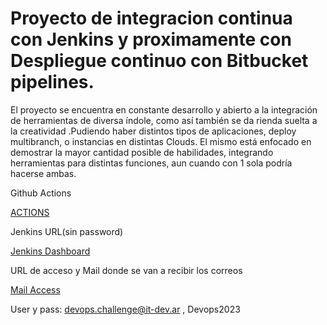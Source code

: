# Proyecto de integracion continua con Jenkins y proximamente con Despliegue continuo con Bitbucket pipelines.

 El proyecto se encuentra en constante desarrollo y abierto a la integración de herramientas de diversa índole,   como así    también se da rienda suelta a la creatividad .Pudiendo haber distintos tipos de aplicaciones, deploy multibranch, o instancias en distintas Clouds. El mismo está enfocado en demostrar la mayor cantidad posible de habilidades, integrando herramientas para distintas funciones, aun cuando con 1 sola podría hacerse ambas.

Github Actions

[ACTIONS](https://github.com/ericuade/devops.challenge/actions)

Jenkins URL(sin password)

[Jenkins Dashboard](http://18.231.29.251:8080/)

URL de acceso y Mail donde se van a recibir los correos

[Mail Access](https://it-dev.ar:2096/cpsess4739002919/3rdparty/roundcube/?_task=mail&_mbox=INBOX)

User y pass: devops.challenge@it-dev.ar , Devops2023

